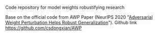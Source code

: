 Code repository for model weights robustifying research

Base on the official code from AWP
Paper (NeurIPS 2020 "[Adversarial Weight Perturbation Helps Robust Generalization](https://arxiv.org/pdf/2004.05884.pdf)").
Github link https://github.com/csdongxian/AWP
